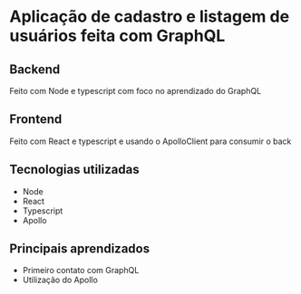 # Aplicação de cadastro e listagem de usuários feita com GraphQL

## Backend
Feito com Node e typescript com foco no aprendizado do GraphQL

## Frontend
Feito com React e typescript e usando o ApolloClient para consumir o back

## Tecnologias utilizadas
- Node
- React
- Typescript
- Apollo

## Principais aprendizados
- Primeiro contato com GraphQL
- Utilização do Apollo